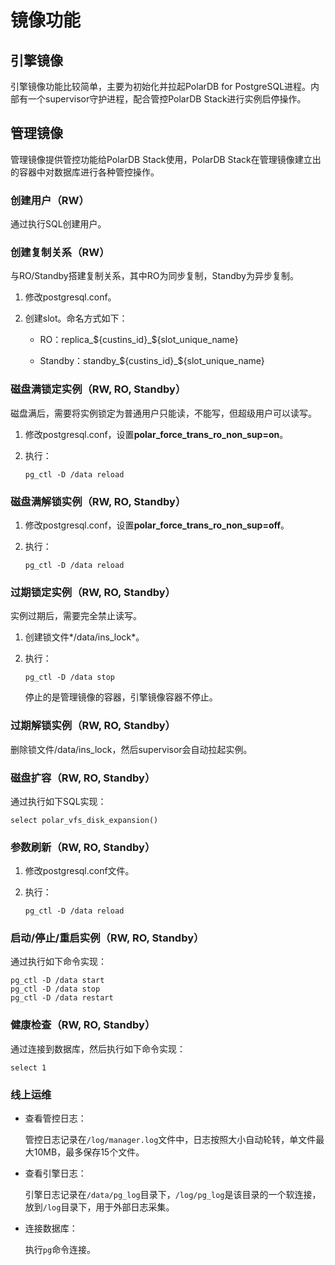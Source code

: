 # 镜像功能

## 引擎镜像

引擎镜像功能比较简单，主要为初始化并拉起PolarDB for PostgreSQL进程。内部有一个supervisor守护进程，配合管控PolarDB Stack进行实例启停操作。

## 管理镜像

管理镜像提供管控功能给PolarDB Stack使用，PolarDB Stack在管理镜像建立出的容器中对数据库进行各种管控操作。

### 创建用户（RW）

通过执行SQL创建用户。

### 创建复制关系（RW）

与RO/Standby搭建复制关系，其中RO为同步复制，Standby为异步复制。

1. 修改postgresql.conf。

2. 创建slot。命名方式如下：

   - RO：replica_${custins_id}_${slot_unique_name}

   - Standby：standby_${custins_id}_${slot_unique_name}

### 磁盘满锁定实例（RW, RO, Standby）

磁盘满后，需要将实例锁定为普通用户只能读，不能写，但超级用户可以读写。

1. 修改postgresql.conf，设置**polar_force_trans_ro_non_sup=on**。

2. 执行：

   ```
   pg_ctl -D /data reload
   ```

### 磁盘满解锁实例（RW, RO, Standby）

1. 修改postgresql.conf，设置**polar_force_trans_ro_non_sup=off**。

2. 执行：

   ```
   pg_ctl -D /data reload
   ```

### 过期锁定实例（RW, RO, Standby）

实例过期后，需要完全禁止读写。

1. 创建锁文件*/data/ins_lock*。

2. 执行：

   ```
   pg_ctl -D /data stop
   ```

   停止的是管理镜像的容器，引擎镜像容器不停止。

### 过期解锁实例（RW, RO, Standby）

删除锁文件/data/ins_lock，然后supervisor会自动拉起实例。

### 磁盘扩容（RW, RO, Standby）

通过执行如下SQL实现：

```
select polar_vfs_disk_expansion()
```

### 参数刷新（RW, RO, Standby）

1. 修改postgresql.conf文件。

2. 执行：

   ```
   pg_ctl -D /data reload
   ```

### 启动/停止/重启实例（RW, RO, Standby）

通过执行如下命令实现：

```
pg_ctl -D /data start
pg_ctl -D /data stop
pg_ctl -D /data restart
```

### 健康检查（RW, RO, Standby）

通过连接到数据库，然后执行如下命令实现：

```
select 1   
```

### 线上运维

* 查看管控日志：

  管控日志记录在`/log/manager.log`文件中，日志按照大小自动轮转，单文件最大10MB，最多保存15个文件。


* 查看引擎日志：

  引擎日志记录在`/data/pg_log`目录下，`/log/pg_log`是该目录的一个软连接，放到`/log`目录下，用于外部日志采集。


* 连接数据库：

  执行`pg`命令连接。